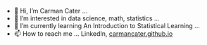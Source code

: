 - 👋 Hi, I’m Carman Cater ...
- 👀 I’m interested in data science, math, statistics ...
- 🌱 I’m currently learning An Introduction to Statistical Learning ...
- 📫 How to reach me ... LinkedIn, [carmancater.github.io](carmancater.github.io)